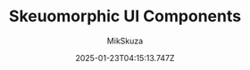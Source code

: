 ---
title: "Skeuomorphic UI Components"
author: "MikSkuza"
date: "2025-01-23T04:15:13.747Z"
draft: false
type: "post"
layout: "single"
categories: [""]
tags: [""]
source: "X"
source_link: "https://x.com/MikSkuza/status/1881723909852352728"
media: "/uploads/x.com_Gh0567FWoAAjPDR.jpg"
media_type: "image"
---